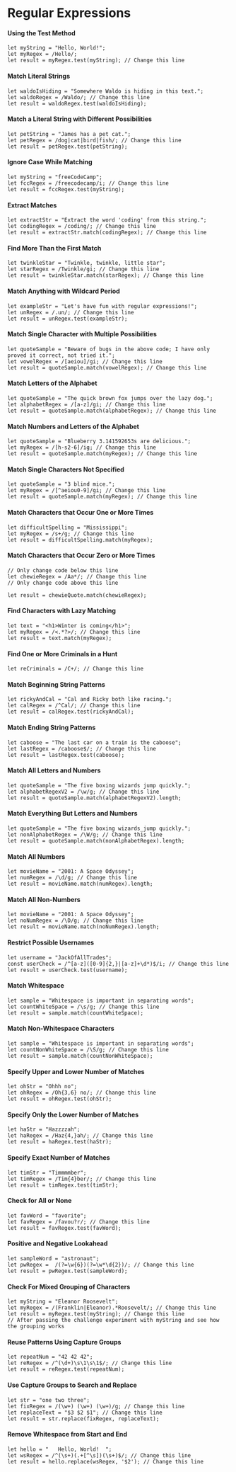 # Regular Expressions

#### Using the Test Method
```
let myString = "Hello, World!";
let myRegex = /Hello/;
let result = myRegex.test(myString); // Change this line
```

#### Match Literal Strings
```
let waldoIsHiding = "Somewhere Waldo is hiding in this text.";
let waldoRegex = /Waldo/; // Change this line
let result = waldoRegex.test(waldoIsHiding);
```

#### Match a Literal String with Different Possibilities
```
let petString = "James has a pet cat.";
let petRegex = /dog|cat|bird|fish/; // Change this line
let result = petRegex.test(petString);
```

#### Ignore Case While Matching
```
let myString = "freeCodeCamp";
let fccRegex = /freecodecamp/i; // Change this line
let result = fccRegex.test(myString);
```

#### Extract Matches
```
let extractStr = "Extract the word 'coding' from this string.";
let codingRegex = /coding/; // Change this line
let result = extractStr.match(codingRegex); // Change this line
```

#### Find More Than the First Match
```
let twinkleStar = "Twinkle, twinkle, little star";
let starRegex = /Twinkle/gi; // Change this line
let result = twinkleStar.match(starRegex); // Change this line
```

#### Match Anything with Wildcard Period
```
let exampleStr = "Let's have fun with regular expressions!";
let unRegex = /.un/; // Change this line
let result = unRegex.test(exampleStr);
```

#### Match Single Character with Multiple Possibilities
```
let quoteSample = "Beware of bugs in the above code; I have only proved it correct, not tried it.";
let vowelRegex = /[aeiou]/gi; // Change this line
let result = quoteSample.match(vowelRegex); // Change this line
```

#### Match Letters of the Alphabet
```
let quoteSample = "The quick brown fox jumps over the lazy dog.";
let alphabetRegex = /[a-z]/gi; // Change this line
let result = quoteSample.match(alphabetRegex); // Change this line
```

#### Match Numbers and Letters of the Alphabet
```
let quoteSample = "Blueberry 3.141592653s are delicious.";
let myRegex = /[h-s2-6]/ig; // Change this line
let result = quoteSample.match(myRegex); // Change this line
```

#### Match Single Characters Not Specified
```
let quoteSample = "3 blind mice.";
let myRegex = /[^aeiou0-9]/gi; // Change this line
let result = quoteSample.match(myRegex); // Change this line
```

#### Match Characters that Occur One or More Times
```
let difficultSpelling = "Mississippi";
let myRegex = /s+/g; // Change this line
let result = difficultSpelling.match(myRegex);
```

#### Match Characters that Occur Zero or More Times
```
// Only change code below this line
let chewieRegex = /Aa*/; // Change this line
// Only change code above this line

let result = chewieQuote.match(chewieRegex);
```

#### Find Characters with Lazy Matching
```
let text = "<h1>Winter is coming</h1>";
let myRegex = /<.*?>/; // Change this line
let result = text.match(myRegex);
```

#### Find One or More Criminals in a Hunt
```
let reCriminals = /C+/; // Change this line
```

#### Match Beginning String Patterns
```
let rickyAndCal = "Cal and Ricky both like racing.";
let calRegex = /^Cal/; // Change this line
let result = calRegex.test(rickyAndCal);
```

#### Match Ending String Patterns
```
let caboose = "The last car on a train is the caboose";
let lastRegex = /caboose$/; // Change this line
let result = lastRegex.test(caboose);
```

#### Match All Letters and Numbers
```
let quoteSample = "The five boxing wizards jump quickly.";
let alphabetRegexV2 = /\w/g; // Change this line
let result = quoteSample.match(alphabetRegexV2).length;
```

#### Match Everything But Letters and Numbers
```
let quoteSample = "The five boxing wizards_jump quickly.";
let nonAlphabetRegex = /\W/g; // Change this line
let result = quoteSample.match(nonAlphabetRegex).length;
```

#### Match All Numbers
```
let movieName = "2001: A Space Odyssey";
let numRegex = /\d/g; // Change this line
let result = movieName.match(numRegex).length;
```

#### Match All Non-Numbers
```
let movieName = "2001: A Space Odyssey";
let noNumRegex = /\D/g; // Change this line
let result = movieName.match(noNumRegex).length;
```

#### Restrict Possible Usernames
```
let username = "JackOfAllTrades";
const userCheck = /^[a-z]([0-9]{2,}|[a-z]+\d*)$/i; // Change this line
let result = userCheck.test(username);
```

#### Match Whitespace
```
let sample = "Whitespace is important in separating words";
let countWhiteSpace = /\s/g; // Change this line
let result = sample.match(countWhiteSpace);
```

#### Match Non-Whitespace Characters
```
let sample = "Whitespace is important in separating words";
let countNonWhiteSpace = /\S/g; // Change this line
let result = sample.match(countNonWhiteSpace);
```

#### Specify Upper and Lower Number of Matches
```
let ohStr = "Ohhh no";
let ohRegex = /Oh{3,6} no/; // Change this line
let result = ohRegex.test(ohStr);
```

#### Specify Only the Lower Number of Matches
```
let haStr = "Hazzzzah";
let haRegex = /Haz{4,}ah/; // Change this line
let result = haRegex.test(haStr);
```

#### Specify Exact Number of Matches
```
let timStr = "Timmmmber";
let timRegex = /Tim{4}ber/; // Change this line
let result = timRegex.test(timStr);
```

#### Check for All or None
```
let favWord = "favorite";
let favRegex = /favou?r/; // Change this line
let result = favRegex.test(favWord);
```

#### Positive and Negative Lookahead
```
let sampleWord = "astronaut";
let pwRegex =  /(?=\w{6})(?=\w*\d{2})/; // Change this line
let result = pwRegex.test(sampleWord);
```

#### Check For Mixed Grouping of Characters
```
let myString = "Eleanor Roosevelt";
let myRegex = /(Franklin|Eleanor).*Roosevelt/; // Change this line
let result = myRegex.test(myString); // Change this line
// After passing the challenge experiment with myString and see how the grouping works
```

#### Reuse Patterns Using Capture Groups
```
let repeatNum = "42 42 42";
let reRegex = /^(\d+)\s\1\s\1$/; // Change this line
let result = reRegex.test(repeatNum);
```

#### Use Capture Groups to Search and Replace
```
let str = "one two three";
let fixRegex = /(\w+) (\w+) (\w+)/g; // Change this line
let replaceText = "$3 $2 $1"; // Change this line
let result = str.replace(fixRegex, replaceText);
```

#### Remove Whitespace from Start and End
```
let hello = "   Hello, World!  ";
let wsRegex = /^(\s+)(.+[^\s])(\s+)$/; // Change this line
let result = hello.replace(wsRegex, '$2'); // Change this line
```
